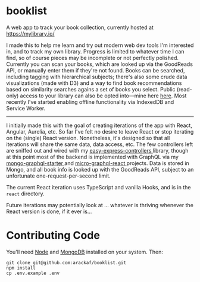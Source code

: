 # booklist

A web app to track your book collection, currently hosted at https://mylibrary.io/

I made this to help me learn and try out modern web dev tools I'm interested in, and to track my own library. Progress is limited to whatever time I can find, so of course pieces may be incomplete or not perfectly polished. Currently you can scan your books, which are looked up via the GoodReads API, or manually enter them if they're not found. Books can be searched, including tagging with hierarchical subjects; there's also some crude data visualizations (made with D3) and a way to find book recommendations based on similarity searches agains a set of books you select. Public (read-only) access to your library can also be opted into—mine here [here](https://mylibrary.io/view?userId=573d1b97120426ef0078aa92). Most recently I've started enabling offline functionality via IndexedDB and Service Worker.

---

I initially made this with the goal of creating iterations of the app with React, Angular, Aurelia, etc. So far I've felt no desire to leave React or stop iterating on the (single) React version. Nonetheless, it's designed so that all iterations will share the same data, data access, etc. The few controllers left are sniffed out and wired with my [easy-express-controllers
](https://www.npmjs.com/package/easy-express-controllers) library, though at this point most of the backend is implemented with GraphQL via my [mongo-graphql-starter
](https://www.npmjs.com/package/mongo-graphql-starter) and [micro-graphql-react
](https://www.npmjs.com/package/micro-graphql-react) projects. Data is stored in Mongo, and all book info is looked up with the GoodReads API, subject to an unfortunate one-request-per-second limit.

The current React iteration uses TypeScript and vanilla Hooks, and is in the `react` directory.

Future iterations may potentially look at ... whatever is thriving whenever the React version is done, if it ever is...

# Contributing Code

You'll need [Node](https://github.com/nvm-sh/nvm) and [MongoDB](https://docs.mongodb.com/manual/tutorial/install-mongodb-on-ubuntu/) installed on your system. Then:

```
git clone git@github.com:arackaf/booklist.git
npm install
cp .env.example .env
```
